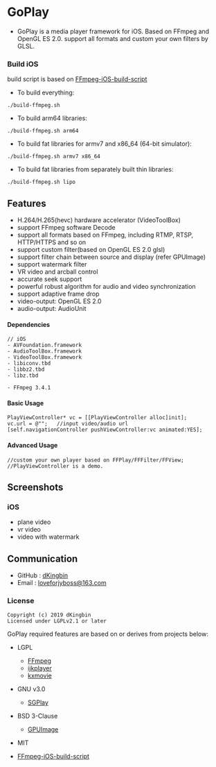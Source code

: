 # GoPlay
- GoPlay is a media player framework for iOS. Based on FFmpeg and OpenGL ES 2.0. support all formats and custom your own filters by GLSL.

### Build iOS

build script is based on [FFmpeg-iOS-build-script](https://github.com/kewlbear/FFmpeg-iOS-build-script)
	
* To build everything:
```
./build-ffmpeg.sh
```	
* To build arm64 libraries:
```
./build-ffmpeg.sh arm64
```
* To build fat libraries for armv7 and x86_64 (64-bit simulator):
```
./build-ffmpeg.sh armv7 x86_64
```
* To build fat libraries from separately built thin libraries:
```
./build-ffmpeg.sh lipo
```

## Features

- H.264/H.265(hevc) hardware accelerator (VideoToolBox)
- support FFmpeg software Decode 
- support all formats based on FFmpeg, including RTMP, RTSP, HTTP/HTTPS and so on
- support custom filter(based on OpenGL ES 2.0 glsl)
- support filter chain between source and display (refer GPUImage)
- support watermark filter
- VR video and arcball control
- accurate seek support
- powerful robust algorithm for audio and video synchronization 
- support adaptive  frame drop
- video-output: OpenGL ES 2.0 
- audio-output: AudioUnit

#### Dependencies

```
// iOS
- AVFoundation.framework
- AudioToolBox.framework
- VideoToolBox.framework
- libiconv.tbd
- libbz2.tbd
- libz.tbd

- FFmpeg 3.4.1
```

#### Basic Usage

```
PlayViewController* vc = [[PlayViewController alloc]init];
vc.url = @"";	//input video/audio url
[self.navigationController pushViewController:vc animated:YES];
```

#### Advanced Usage

```
//custom your own player based on FFPlay/FFFilter/FFView;
//PlayViewController is a demo.
```

## Screenshots
### iOS

 - plane video
  ![]()
 - vr video
   ![]()
 - video with watermark
   ![]()
 
## Communication

- GitHub : [dKingbin](https://github.com/dKingbin)
- Email : loveforjyboss@163.com


### License

```
Copyright (c) 2019 dKingbin
Licensed under LGPLv2.1 or later
```

GoPlay required features are based on or derives from projects below:
- LGPL
  - [FFmpeg](http://git.videolan.org/?p=ffmpeg.git)
  - [ijkplayer](https://github.com/bilibili/ijkplayer)
  - [kxmovie](https://github.com/kolyvan/kxmovie)

- GNU v3.0
  - [SGPlay](https://github.com/libobjc/SGPlayer)

- BSD 3-Clause
  - [GPUImage](https://github.com/BradLarson/GPUImage)

- MIT
 - [FFmpeg-iOS-build-script](https://github.com/kewlbear/FFmpeg-iOS-build-script)
